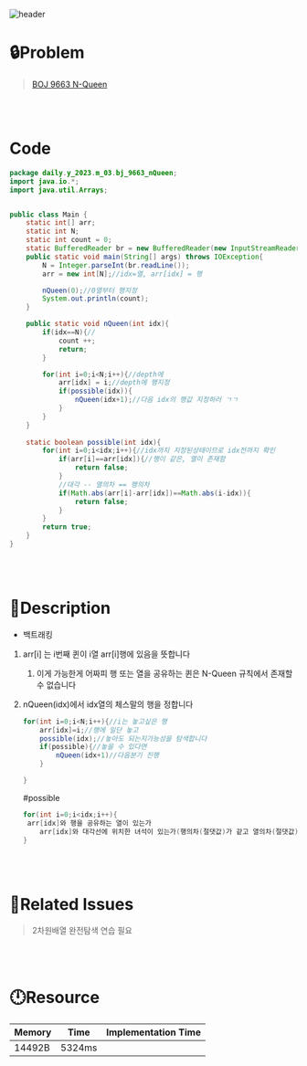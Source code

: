 ![header](https://capsule-render.vercel.app/api?type=waving&height=200&color=0:B2E6FF,100:FFB2D6&text=BOJ%20N&fontColor=FFFFFF&fontAlign=80&fontAlignY=35&fontSize=50)

# **🔒Problem**

> [BOJ 9663 N-Queen](https://www.acmicpc.net/problem/9663)

<br>
<br>

# **Code**

```java
package daily.y_2023.m_03.bj_9663_nQueen;
import java.io.*;
import java.util.Arrays;


public class Main {
    static int[] arr;
    static int N;
    static int count = 0;
    static BufferedReader br = new BufferedReader(new InputStreamReader(System.in));
    public static void main(String[] args) throws IOException{
        N = Integer.parseInt(br.readLine());
        arr = new int[N];//idx=열, arr[idx] = 행

        nQueen(0);//0열부터 행지정
        System.out.println(count);
    }

    public static void nQueen(int idx){
        if(idx==N){//
            count ++;
            return;
        }

        for(int i=0;i<N;i++){//depth에
            arr[idx] = i;//depth에 행지정
            if(possible(idx)){
                nQueen(idx+1);//다음 idx의 행값 지정하러 ㄱㄱ
            }
        }
    }
    
    static boolean possible(int idx){
        for(int i=0;i<idx;i++){//idx까지 지정된상태이므로 idx전까지 확인
            if(arr[i]==arr[idx]){//행이 같은, 열이 존재함
                return false;
            }
            //대각 -- 열의차 == 행의차
            if(Math.abs(arr[i]-arr[idx])==Math.abs(i-idx)){
                return false;
            }
        }
        return true;
    }
}

```

<br>
<br>

# **🔑Description**
- 백트래킹

1. arr[i] 는 i번째 퀸이 i열 arr[i]행에 있음을 뜻합니다

   1. 이게 가능한게 어짜피 행 또는 열을 공유하는 퀸은 N-Queen 규칙에서 존재할 수 없습니다

2. nQueen(idx)에서 idx열의 체스말의 행을 정합니다

   ```java
   for(int i=0;i<N;i++){//i는 놓고싶은 행
       arr[idx]=i;//행에 일단 놓고
       possible(idx);//놓아도 되는지가능성을 탐색합니다
       if(possible){//놓을 수 있다면
           nQueen(idx+1)//다음분기 진행
       }
   
   }
   ```

   #possible

   ```java
   for(int i=0;i<idx;i++){
   	arr[idx]와 행을 공유하는 열이 있는가
       arr[idx]와 대각선에 위치한 녀석이 있는가(행의차(절댓값)가 같고 열의차(절댓값)도 같으면 대각선임)
   }
   ```

   

<br>
<br>

# **📑Related Issues**

> 2차원배열 완전탐색 연습 필요
>
> 

<br>
<br>

# **🕛Resource**

| Memory | Time   | Implementation Time |
| ------ | ------ | ------------------- |
| 14492B | 5324ms |                     |
